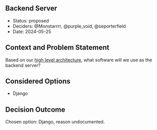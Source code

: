 ## Backend Server

* Status: proposed
* Deciders: @Monstarrrr, @purple_void, @seporterfield
* Date: 2024-05-25

## Context and Problem Statement

Based on our [high level architecture](DECISION-000-highlevel.md), what software will we use as the backend server?

## Considered Options

* Django

## Decision Outcome

Chosen option: Django, reason undocumented.